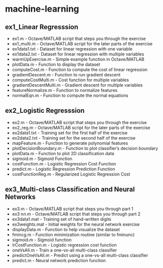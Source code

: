 # machine-learning

## ex1_Linear Regresssion

- ex1.m - Octave/MATLAB script that steps you through the exercise
- ex1_multi.m - Octave/MATLAB script for the later parts of the exercise
- ex1data1.txt - Dataset for linear regression with one variable
- ex1data2.txt - Dataset for linear regression with multiple variables
- warmUpExercise.m - Simple example function in Octave/MATLAB
- plotData.m - Function to display the dataset
- computeCost.m - Function to compute the cost of linear regression
- gradientDescent.m - Function to run gradient descent
- computeCostMulti.m - Cost function for multiple variables
- gradientDescentMulti.m - Gradient descent for multiple variables
- featureNormalize.m - Function to normalize features
- normalEqn.m - Function to compute the normal equations

## ex2_Logistic Regresssion

- ex2.m - Octave/MATLAB script that steps you through the exercise
- ex2_reg.m - Octave/MATLAB script for the later parts of the exercise
- ex2data1.txt - Training set for the first half of the exercise
- ex2data2.txt - Training set for the second half of the exercise
- mapFeature.m - Function to generate polynomial features
- plotDecisionBoundary.m - Function to plot classifier’s decision boundary
- plotData.m - Function to plot 2D classification data
- sigmoid.m - Sigmoid Function
- costFunction.m - Logistic Regression Cost Function
- predict.m - Logistic Regression Prediction Function
- costFunctionReg.m - Regularized Logistic Regression Cost

## ex3_Multi-class Classification and Neural Networks

- ex3.m - Octave/MATLAB script that steps you through part 1
- ex3 nn.m - Octave/MATLAB script that steps you through part 2
- ex3data1.mat - Training set of hand-written digits
- ex3weights.mat - Initial weights for the neural network exercise
- displayData.m - Function to help visualize the dataset
- fmincg.m - Function minimization routine (similar to fminunc)
- sigmoid.m - Sigmoid function
- lrCostFunction.m - Logistic regression cost function
- oneVsAll.m - Train a one-vs-all multi-class classifier
- predictOneVsAll.m - Predict using a one-vs-all multi-class classifier
- predict.m - Neural network prediction function